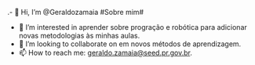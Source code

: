 .- 👋 Hi, I’m @Geraldozamaia
#Sobre mim#
- 👀 I’m interested in  aprender sobre progração e robótica para adicionar novas metodologias  às minhas aulas.
- 💞️ I’m looking to collaborate on em novos métodos de aprendizagem.
- 📫 How to reach me: geraldo.zamaia@seed.pr.gov.br.
<!---
Geraldozamaia/Geraldozamaia is a ✨ special ✨ repository because its `README.md` (this file) appears on your GitHub profile.
You can click the Preview link to take a look at your changes.
--->
